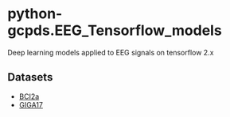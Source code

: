 # python-gcpds.EEG_Tensorflow_models
Deep learning models applied to EEG signals on tensorflow 2.x

## Datasets
* [BCI2a](http://www.bbci.de/competition/iv/desc_2a.pdf)
* [GIGA17](http://gigadb.org/dataset/100295)




